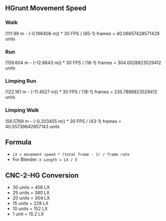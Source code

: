 ## HGrunt Movement Speed

### Walk
(111.99 m - (-0.196408 m)) * 30 FPS / (85-1) frames = 40.06657428571429 units
### Run
(159.604 m - (-12.6643 m)) * 30 FPS / (18-1) frames = 304.0028823529412 units
### Limping Run
(122.161 m - (-11.4527 m)) * 30 FPS / (18-1) frames = 235.7888823529412 units
### Limping Walk
(56.5769 m - (-0.203455 m)) * 30 FPS / (43-1) frames = 40.55739642857143 units

## Formula
- ```LX = movement speed * (total frame - 1) / frame rate```
- For Blender: ```X Length = LX / 5```

## CNC-2-HG Conversion
- 30 units = 456 LX
- 25 units = 380 LX
- 20 units = 304 LX
- 15 units = 228 LX
- 10 units = 152 LX
- 1 unit = 15.2 LX
